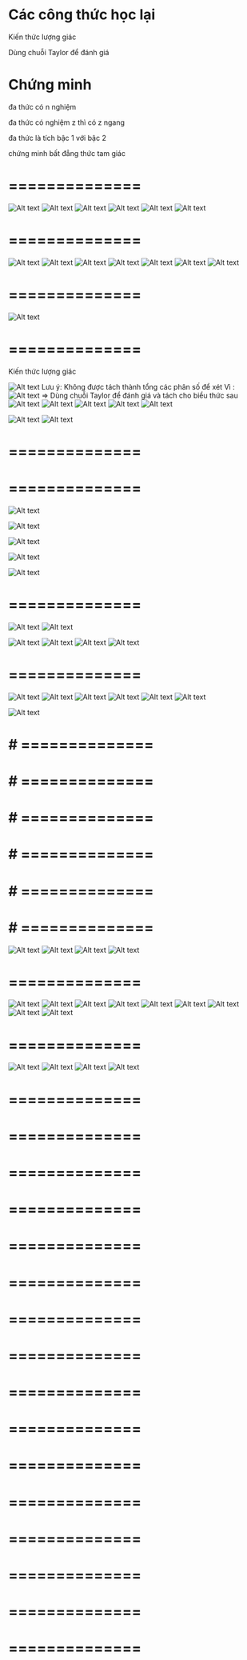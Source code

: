 # Các công thức học lại

Kiến thức lượng giác



Dùng chuỗi Taylor để đánh giá
# Chứng minh
đa thức có n nghiệm



đa thức có   nghiệm z thì có z ngang


đa thức là tích bậc 1 với bậc 2



chứng minh bất đẳng thức tam giác


# ==============

![Alt text](image.png)
![Alt text](image-3.png)
![Alt text](image-2.png)
![Alt text](image-4.png)
![Alt text](image-5.png)
![Alt text](image-6.png)

# ==============

![Alt text](image-7.png)
![Alt text](image-8.png)
![Alt text](image-14.png)
![Alt text](image-9.png)
![Alt text](image-10.png)
![Alt text](image-11.png)
![Alt text](image-13.png)

# ==============

![Alt text](image-12.png)

# ==============

Kiến thức lượng giác

![Alt text](image-15.png)
Lưu ý: Không được tách thành tổng các phân số để xét
Vì :
![Alt text](image-19.png)
=> Dùng chuỗi Taylor để đánh giá và tách cho biểu thức sau
![Alt text](image-16.png)
![Alt text](image-17.png)
![Alt text](image-18.png)
![Alt text](image-20.png)
![Alt text](image-21.png)

![Alt text](image-22.png)
![Alt text](image-23.png)

# ==============

# ==============

![Alt text](image-25.png)

![Alt text](image-26.png)

![Alt text](image-27.png)

![Alt text](image-28.png)

![Alt text](image-29.png)

# ==============

![Alt text](image-30.png)
![Alt text](image-31.png)

![Alt text](image-32.png)
![Alt text](image-33.png)
![Alt text](image-34.png)
![Alt text](image-35.png)

# ==============

![Alt text](image-36.png)
![Alt text](image-37.png)
![Alt text](image-38.png)
![Alt text](image-39.png)
![Alt text](image-40.png)
![Alt text](image-41.png)

![Alt text](image-42.png)

# # ==============

# # ==============

# # ==============

# # ==============

# # ==============

# # ==============

![Alt text](image-44.png)
![Alt text](image-45.png)
![Alt text](image-46.png)
![Alt text](image-47.png)

# ==============

![Alt text](image-48.png)
![Alt text](image-49.png)
![Alt text](image-51.png)
![Alt text](image-52.png)
![Alt text](image-53.png)
![Alt text](image-54.png)
![Alt text](image-55.png)
![Alt text](image-56.png)
![Alt text](image-57.png)



# ==============
![Alt text](image-58.png)
![Alt text](image-59.png)
![Alt text](image-60.png)
![Alt text](image-61.png)












# ==============

# ==============

# ==============

# ==============

# ==============

# ==============

# ==============

# ==============

# ==============

# ==============

# ==============

# ==============

# ==============

# ==============

# ==============

# ==============
